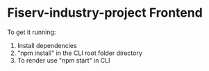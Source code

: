 # Fiserv-industry-project Frontend

To get it running:
1. Install dependencies
2. "npm install" in the CLI root folder directory
3. To render use "npm start" in CLI
